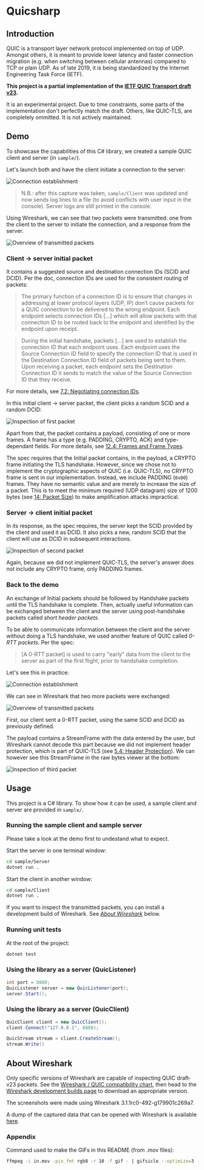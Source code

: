 # Quicsharp

## Introduction

QUIC is a transport layer network protocol implemented on top of UDP. Amongst others, it is meant to provide lower latency and faster connection migration (e.g. when switching between cellular antennas) compared to TCP or plain UDP. As of late 2019, it is being standardized by the Internet Engineering Task Force (IETF).

**This project is a partial implementation of the [IETF QUIC Transport draft v23](https://datatracker.ietf.org/doc/draft-ietf-quic-transport/23/).**

It is an experimental project. Due to time constraints, some parts of the implementation don't perfectly match the draft. Others, like QUIC-TLS, are completely ommitted. It is not actively maintained.

## Demo

To showcase the capabilities of this C# library, we created a sample QUIC client and server (in `sample/`).

Let's launch both and have the client initiate a connection to the server:

![Connection establishment](media/connection-establishment.gif)

> N.B.: after this capture was taken, `sample/Client` was updated and now sends log lines to a file (to avoid conflicts with user input in the console). Server logs are still printed in the console.

Using Wireshark, we can see that two packets were transmitted: one from the client to the server to initiate the connection, and a response from the server.

![Overview of transmitted packets](media/wireshark-overview-1.png)

### Client -> server initial packet

It contains a suggested source and destination connection IDs (SCID and DCID). Per the doc, connection IDs are used for the consistent routing of packets:

> The primary function of a connection ID is to ensure that changes in
> addressing at lower protocol layers (UDP, IP) don’t cause packets for
> a QUIC connection to be delivered to the wrong endpoint. Each
> endpoint selects connection IDs [...] which will allow packets with
> that connection ID to be routed back to the endpoint and identified
> by the endpoint upon receipt.

> During the initial handshake, packets [...] are
> used to establish the connection ID that each endpoint uses. Each
> endpoint uses the Source Connection ID field to specify the
> connection ID that is used in the Destination Connection ID field of
> packets being sent to them. Upon receiving a packet, each endpoint
> sets the Destination Connection ID it sends to match the value of the
> Source Connection ID that they receive.

For more details, see [7.2: Negotiating connection IDs](https://tools.ietf.org/html/draft-ietf-quic-transport-23#section-7.2).

In this initial client -> server packet, the client picks a random SCID and a random DCID:

![Inspection of first packet](media/wireshark-packet-1.png)

Apart from that, the packet contains a payload, consisting of one or more frames. A frame has a type (e.g. PADDING, CRYPTO, ACK) and type-dependant fields. For more details, see [12.4: Frames and Frame Types](https://tools.ietf.org/html/draft-ietf-quic-transport-23#section-12.4).

The spec requires that the Initial packet contains, in the payload, a CRYPTO frame initiating the TLS handshake. However, since we chose not to implement the cryptographic aspects of QUIC (i.e. QUIC-TLS), no CRYPTO frame is sent in our implementation. Instead, we include PADDING (`0x00`) frames. They have no semantic value and are merely to increase the size of a packet. This is to meet the minimum required (UDP datagram) size of 1200 bytes (see [14: Packet Size](https://tools.ietf.org/html/draft-ietf-quic-transport-23#section-14)) to make amplification attacks impractical.

### Server -> client initial packet

In its response, as the spec requires, the server kept the SCID provided by the client and used it as DCID.
It also picks a new, random SCID that the client will use as DCID in subsequent interactions.

![Inspection of second packet](media/wireshark-packet-2.png)

Again, because we did not implement QUIC-TLS, the server's answer does not include any CRYPTO frame, only PADDING frames.

### Back to the demo

An exchange of Initial packets should be followed by Handshake packets until the TLS handshake is complete. Then, actually useful information can be exchanged between the client and the server using post-handshake packets called _short header packets_.

To be able to communicate information between the client and the server without doing a TLS handshake, we used another feature of QUIC called _0-RTT packets_. Per the spec:

> [A 0-RTT packet] is used to carry "early"
> data from the client to the server as part of the first flight, prior
> to handshake completion.

Let's see this in practice:

![Connection establishment](media/0-RTT-exchange.gif)

We can see in Wireshark that two more packets were exchanged:

![Overview of transmitted packets](media/wireshark-overview-2.png)

First, our client sent a 0-RTT packet, using the same SCID and DCID as previously defined.

The payload contains a StreamFrame with the data entered by the user, but Wireshark cannot decode this part because we did not implement header protection, which is part of QUIC-TLS (see [5.4: Header Protection](https://tools.ietf.org/html/draft-ietf-quic-tls-23#section-5.4)). We can however see this StreamFrame in the raw bytes viewer at the bottom:

![Inspection of third packet](media/wireshark-packet-3.png)

## Usage

This project is a C# library. To show how it can be used, a sample client and server are provided in `sample/`.

### Running the sample client and sample server

Please take a look at the demo first to undestand what to expect.

Start the server in one terminal window:

```sh
cd sample/Server
dotnet run .
```

Start the client in another window:

```sh
cd sample/Client
dotnet run .
```

If you want to inspect the transmitted packets, you can install a development build of Wireshark. See _[About Wireshark](about-wireshark)_ below.

### Running unit tests

At the root of the project:

```sh
dotnet test
```

### Using the library as a server (QuicListener)

```csharp
int port = 8880;
QuicListener server = new QuicListener(port);
server.Start();
```

### Using the library as a server (QuicClient)

```csharp
QuicClient client = new QuicClient();
client.Connect("127.0.0.1", 8880);

QuicStream stream = client.CreateStream();
stream.Write()
```

## About Wireshark

Only specific versions of Wireshark are capable of inspecting QUIC draft-v23 packets.
See the [Wireshark / QUIC compatibility chart](https://github.com/quicwg/base-drafts/wiki/Tools#wireshark), then head to the [Wireshark development builds page](https://www.wireshark.org/download) to download an appropriate version.

The screenshots were made using Wireshark 3.1.1rc0-492-g179901c269a7.

A dump of the captured data that can be opened with Wireshark is available [here](media/packet-capture.pcapng).

### Appendix

Command used to make the GIFs in this README (from .mov files):

```sh
ffmpeg -i in.mov -pix_fmt rgb8 -r 10 -f gif - | gifsicle --optimize=3 --delay=8 | gifsicle "#0--2" -d400 "#-1" -O2 > out.gif
```
